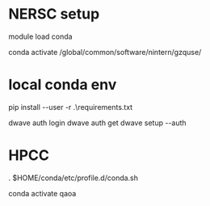 # NERSC setup

module load conda

conda activate /global/common/software/nintern/gzquse/

# local conda env
pip install --user -r .\requirements.txt

dwave auth login
dwave auth get
dwave setup --auth

# HPCC

. $HOME/conda/etc/profile.d/conda.sh

conda activate qaoa
